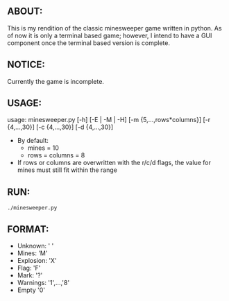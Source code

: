 ## ABOUT:
This is my rendition of the classic minesweeper game written in python.
As of now it is only a terminal based game; however, I intend to have a GUI
component once the terminal based version is complete.

## NOTICE:
Currently the game is incomplete.

## USAGE:
usage: minesweeper.py [-h] [-E | -M | -H] [-m {5,...,rows*columns}] [-r
{4,...,30}] [-c {4,...,30}] [-d {4,...,30}]

* By default:
  * mines = 10
  * rows = columns =  8
* If rows or columns are overwritten with the r/c/d flags, the value for mines
    must still fit within the range
## RUN:
```
./minesweeper.py
```

## FORMAT:
* Unknown:      ' '
* Mines:        'M'
* Explosion:    'X'
* Flag:         'F'
* Mark:         '?'
* Warnings:     '1',...,'8'
* Empty         '0'

